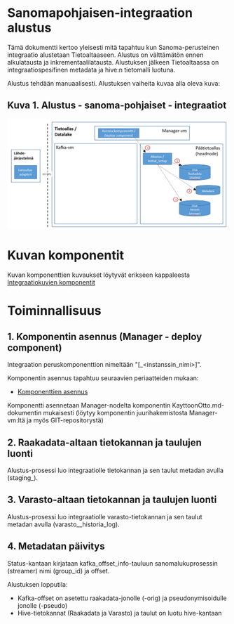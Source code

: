 # Sanomapohjaisen-integraation alustus

Tämä dokumentti kertoo yleisesti mitä tapahtuu kun Sanoma-perusteinen integraatio alustetaan Tietoaltaaseen. Alustus on välttämätön ennen alkulatausta ja inkrementaalilatausta. Alustuksen jälkeen Tietoaltaassa on integraatiospesifinen metadata ja hive:n tietomalli luotuna. 

Alustus tehdään manuaalisesti. Alustuksen vaiheita kuvaa alla oleva kuva:

## Kuva 1. Alustus - sanoma-pohjaiset - integraatiot
![Alustus - Sanomapohjaiset-integraatiot](images/Alustus_sanoma.png "Alustus - Sanoma - Integraatiot")

# Kuvan komponentit
Kuvan komponenttien kuvaukset löytyvät erikseen kappaleesta [Integraatiokuvien komponentit](int_komponentit.md)

# Toiminnallisuus

## 1. Komponentin asennus (Manager - deploy component)
Integraation peruskomponenttion nimeltään "<integraatio>[_<instanssin_nimi>]".

Komponentin asennus tapahtuu seuraavien periaatteiden mukaan:
* [Komponenttien asennus](int_2_4_asennus.md)

Komponentti asennetaan Manager-nodelta komponentin KayttoonOtto.md-dokumentin mukaisesti (löytyy komponentin juurihakemistosta Manager-vm:ltä ja myös GIT-repositorystä)

## 2. Raakadata-altaan tietokannan ja taulujen luonti
Alustus-prosessi luo integraatiolle tietokannan ja sen taulut metadan avulla (staging_<integraatio>).

## 3. Varasto-altaan tietokannan ja taulujen luonti
Alustus-prosessi luo integraatiolle varasto-tietokannan ja sen taulut metadan avulla (varasto_<integraatio>_historia_log).

## 4. Metadatan päivitys
Status-kantaan kirjataan kafka_offset_info-tauluun sanomalukuprosessin (streamer) nimi (group_id) ja offset.

Alustuksen lopputila:
* Kafka-offset on asetettu raakadata-jonolle (<integraatio>-orig) ja pseudonymisoidulle jonolle (<integraatio>-pseudo)
* Hive-tietokannat (Raakadata ja Varasto) ja taulut on luotu hive-kantaan

